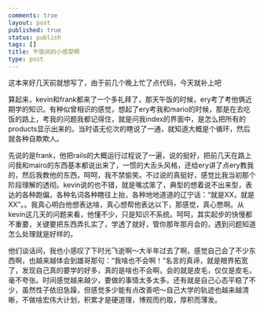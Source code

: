 ```yaml
--- 
comments: true
layout: post
published: true
status: publish
tags: []
title: 午饭间的小感受啊
type: post
---
```

这本来好几天前就想写了，由于前几个晚上忙了点代码，今天就补上吧

算起来，kevin和frank都来了一个多礼拜了，那天午饭的时候，ery考了考他俩近期学的知识。有种似曾相识的感觉，想起了ery考我和mario的时候，那是在去吃饭的路上，考我的问题我都记得住，就是问我index的界面中，是怎么把所有的products显示出来的。当时语无伦次的瞎说了一通，就知道大概是个循环，然后就各种自欺欺人。

先说的是frank，他把rails的大概运行过程说了一遍，说的挺好，把前几天在路上问我和mairo的东西基本都说出来了，一惯的大舌头风格，还给ery讲了点ery教我的，然后我教他的东西，呵呵，我不禁偷笑。不过说的真挺好，感觉比我当初那个阶段理解的透彻。kevin说的也不错，就是嘴忒笨了，典型的想着说不出来型，表达的各种跑偏，各种名词各种瞎往上抬，各种地地道道的辽宁话：“就是XX，就是XX”。。我真心明白他想表达啥，真心想帮他表达以下，那感觉，真心憋啊。从kevin这几天的问题来看，他懂不少，只是知识不系统。呵呵，其实起步的快慢都不重要，关键要把东西弄扎实了，学透了就好，管你那年那月会的，遇到问题知道怎么处理就是好样的。

他们谈话间，我也小感叹了下时光飞逝啊～大半年过去了啊，感觉自己会了不少东西啊，也越来越体会到雄哥那句：“我啥也不会啊！”名言的真谛，就是眼界拓宽了，发现自己真的要学的好多，真的是啥也不会啊，会的就是皮毛，仅仅是皮毛，毫不夸张。时间感觉越来越少，要做的事情太多太多。还有就是自己心态平稳了不少，虽然性子依旧急躁，但感觉多少能有点改善吧～自己大学的轨迹也越来越清晰，不做啥宏伟大计划，积累才是硬道理，博观而约取，厚积而薄发。
